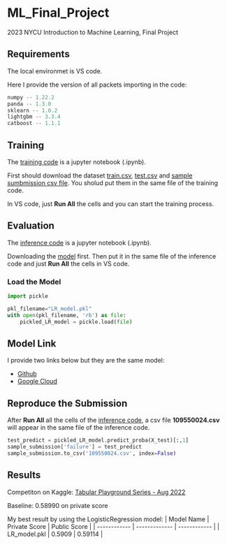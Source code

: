 # ML_Final_Project
2023 NYCU Introduction to Machine Learning, Final Project

## Requirements 

The local environmet is VS code.

Here I provide the version of all packets importing in the code:
```python
numpy -- 1.22.2
panda -- 1.3.0
sklearn -- 1.0.2
lightgbm -- 3.3.4
catboost -- 1.1.1
```
    
## Training

The [training code](https://github.com/Belle-Liao/ML_Final_Project/blob/main/109550024_Final_train.ipynb) is a jupyter notebook (.ipynb). 

First should download the dataset [train.csv](https://github.com/Belle-Liao/ML_Final_Project/blob/main/train.csv), [test.csv](https://github.com/Belle-Liao/ML_Final_Project/blob/main/test.csv ) and [sample sumbmission csv file](https://github.com/Belle-Liao/ML_Final_Project/blob/main/sample_submission.csv). You sholud put them in the same file of the training code.

In VS code, just **Run All** the cells and you can start the training process.

## Evaluation

The [inference code](https://github.com/Belle-Liao/ML_Final_Project/blob/main/109550024_Final_inference.ipynb) is a jupyter notebook (.ipynb). 

Downloading the [model](https://github.com/Belle-Liao/ML_Final_Project/blob/main/LR_model.pkl) first. Then put it in the same file of the inference code and just **Run All** the cells in VS code.

### Load the Model
```python
import pickle

pkl_filename="LR_model.pkl"
with open(pkl_filename, 'rb') as file:
    pickled_LR_model = pickle.load(file)
```

## Model Link

I provide two links below but they are the same model:
* [Github](https://github.com/Belle-Liao/ML_Final_Project/blob/main/LR_model.pkl)
* [Google Cloud](https://drive.google.com/drive/u/0/folders/12v9viRiIVK6zNRVC9tQmDNxmddY96csd)

## Reproduce the Submission

After **Run All** all the cells of the [inference code](https://github.com/Belle-Liao/ML_Final_Project/blob/main/109550024_Final_inference.ipynb), a csv file **109550024.csv** will appear in the same file of the inference code.

```python
test_predict = pickled_LR_model.predict_proba(X_test)[:,1]
sample_submission['failure'] = test_predict
sample_submission.to_csv('109550024.csv', index=False)
```

## Results

Competiton on Kaggle: [Tabular Playground Series - Aug 2022](https://www.kaggle.com/competitions/tabular-playground-series-aug-2022/overview)

Baseline: 0.58990 on private score

My best result by using the LogisticRegression model:
| Model Name   | Private Score | Public Score |
| ------------ | ------------- | ------------ |
| LR_model.pkl | 0.5909        | 0.59114      |

